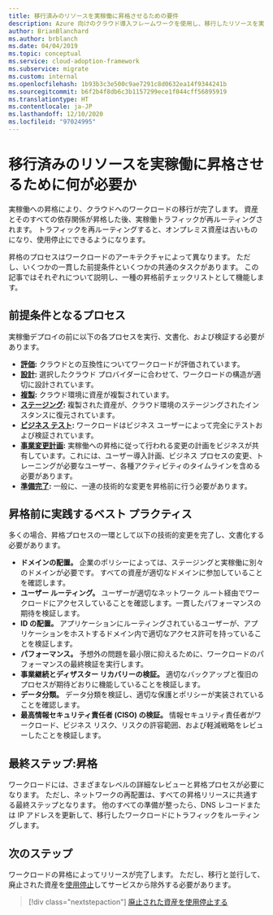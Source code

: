 ```yaml
---
title: 移行済みのリソースを実稼働に昇格させるための要件
description: Azure 向けのクラウド導入フレームワークを使用し、移行したリソースを実稼働に昇格させるための一般的なタスクと標準の前提条件について説明します。
author: BrianBlanchard
ms.author: brblanch
ms.date: 04/04/2019
ms.topic: conceptual
ms.service: cloud-adoption-framework
ms.subservice: migrate
ms.custom: internal
ms.openlocfilehash: 1b93b3c3e500c9ae7291c8d0632ea14f9344241b
ms.sourcegitcommit: b6f2b4f8db6c3b1157299ece1f044cff56895919
ms.translationtype: HT
ms.contentlocale: ja-JP
ms.lasthandoff: 12/10/2020
ms.locfileid: "97024995"
---
```

# <a name="what-is-required-to-promote-a-migrated-resource-to-production"></a>移行済みのリソースを実稼働に昇格させるために何が必要か

実稼働への昇格により、クラウドへのワークロードの移行が完了します。 資産とそのすべての依存関係が昇格した後、実稼働トラフィックが再ルーティングされます。 トラフィックを再ルーティングすると、オンプレミス資産は古いものになり、使用停止にできるようになります。

昇格のプロセスはワークロードのアーキテクチャによって異なります。 ただし、いくつかの一貫した前提条件といくつかの共通のタスクがあります。 この記事ではそれぞれについて説明し、一種の昇格前チェックリストとして機能します。

## <a name="prerequisite-processes"></a>前提条件となるプロセス

実稼働デプロイの前に以下の各プロセスを実行、文書化、および検証する必要があります。

- **[評価](../assess/index.md):** クラウドとの互換性についてワークロードが評価されています。
- **[設計](../assess/architect.md):** 選択したクラウド プロバイダーに合わせて、ワークロードの構造が適切に設計されています。
- **[複製](../migrate/replicate.md):** クラウド環境に資産が複製されています。
- **[ステージング](../migrate/stage.md):** 複製された資産が、クラウド環境のステージングされたインスタンスに復元されています。
- **[ビジネス テスト](./business-test.md):** ワークロードはビジネス ユーザーによって完全にテストおよび検証されています。
- **[事業変更計画](./business-change-plan.md):** 実稼働への昇格に従って行われる変更の計画をビジネスが共有しています。これには、ユーザー導入計画、ビジネス プロセスの変更、トレーニングが必要なユーザー、各種アクティビティのタイムラインを含める必要があります。
- **[準備完了](./ready.md):** 一般に、一連の技術的な変更を昇格前に行う必要があります。

## <a name="best-practices-to-execute-prior-to-promotion"></a>昇格前に実践するベスト プラクティス

多くの場合、昇格プロセスの一環として以下の技術的変更を完了し、文書化する必要があります。

- **ドメインの配置。** 企業のポリシーによっては、ステージングと実稼働に別々のドメインが必要です。 すべての資産が適切なドメインに参加していることを確認します。
- **ユーザー ルーティング。** ユーザーが適切なネットワーク ルート経由でワークロードにアクセスしていることを確認します。一貫したパフォーマンスの期待を検証します。
- **ID の配置。** アプリケーションにルーティングされているユーザーが、アプリケーションをホストするドメイン内で適切なアクセス許可を持っていることを検証します。
- **パフォーマンス。** 予想外の問題を最小限に抑えるために、ワークロードのパフォーマンスの最終検証を実行します。
- **事業継続とディザスター リカバリーの検証。** 適切なバックアップと復旧のプロセスが期待どおりに機能していることを検証します。
- **データ分類。** データ分類を検証し、適切な保護とポリシーが実装されていることを確認します。
- **最高情報セキュリティ責任者 (CISO) の検証。** 情報セキュリティ責任者がワークロード、ビジネス リスク、リスクの許容範囲、および軽減戦略をレビューしたことを検証します。

## <a name="final-step-promote"></a>最終ステップ:昇格

ワークロードには、さまざまなレベルの詳細なレビューと昇格プロセスが必要になります。 ただし、ネットワークの再配置は、すべての昇格リリースに共通する最終ステップとなります。 他のすべての準備が整ったら、DNS レコードまたは IP アドレスを更新して、移行したワークロードにトラフィックをルーティングします。

## <a name="next-steps"></a>次のステップ

ワークロードの昇格によってリリースが完了します。 ただし、移行と並行して、廃止された資産を[使用停止](./decommission.md)してサービスから除外する必要があります。

> [!div class="nextstepaction"]
> [廃止された資産を使用停止する](./decommission.md)
